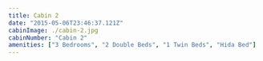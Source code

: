 ```yaml
---
title: Cabin 2
date: "2015-05-06T23:46:37.121Z"
cabinImage: ./cabin-2.jpg
cabinNumber: "Cabin 2"
amenities: ["3 Bedrooms", "2 Double Beds", "1 Twin Beds", "Hida Bed"]
---
```

